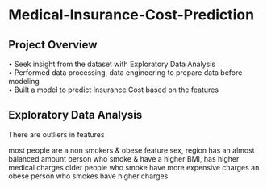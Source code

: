 # Medical-Insurance-Cost-Prediction
## **Project Overview** 
• Seek insight from the dataset with Exploratory Data Analysis <br>
• Performed data processing, data engineering to prepare data before modeling <br>
• Built a model to predict Insurance Cost based on the features <br>

## **Exploratory Data Analysis**
There are outliers in features

most people are a non smokers & obese
feature sex, region has an almost balanced amount
person who smoke & have a higher BMI, has higher medical charges
older people who smoke have more expensive charges
an obese person who smokes have higher charges

